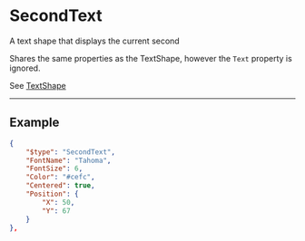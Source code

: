 # SecondText

A text shape that displays the current second

Shares the same properties as the TextShape, however the `Text` property is ignored.


See [TextShape](TextShape.md)

---

## Example

```json
{	
    "$type": "SecondText",
    "FontName": "Tahoma",
    "FontSize": 6,
    "Color": "#cefc",
    "Centered": true,
    "Position": {
        "X": 50,
        "Y": 67
    }
},

```
